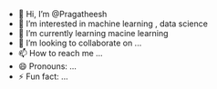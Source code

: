 - 👋 Hi, I’m @Pragatheesh
- 👀 I’m interested in machine learning , data science
- 🌱 I’m currently learning macine learning
- 💞️ I’m looking to collaborate on ...
- 📫 How to reach me ...
- 😄 Pronouns: ...
- ⚡ Fun fact: ...

<!---
Pragatheesh123/Pragatheesh123 is a ✨ special ✨ repository because its `README.md` (this file) appears on your GitHub profile.
You can click the Preview link to take a look at your changes.
--->
